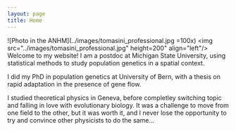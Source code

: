 ```yaml
---
layout: page
title: Home
---
```


![Photo in the ANHM](../images/tomasini_professional.jpg =100x) 
<img src="../images/tomasini_professional.jpg" height=200" align="left"/>
Welcome to my website! I am a postdoc at Michigan State University, using statistical methods to study population genetics in a spatial context.

I did my PhD in population genetics at University of Bern, with a thesis on rapid adaptation in the presence of gene flow.

I studied theoretical physics in Geneva, before completley switching topic and falling in love with evolutionary biology. It was a challenge to move from one field to the other, but it was worth it, and I never lose the opportunity to try and convince other physicists to do the same…
